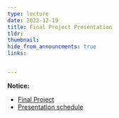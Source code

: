 ```yaml
---
type: lecture
date: 2022-12-19
title: Final Project Presentation
tldr: 
thumbnail: 
hide_from_announcments: true
links: 


---
```

**Notice:**
- [Final Project](/nsysu-math524/static_files/presentations/Final_Project.pdf)
- [Presentation schedule](/nsysu-math524/static_files/presentations/統計學習期末分組.png)
